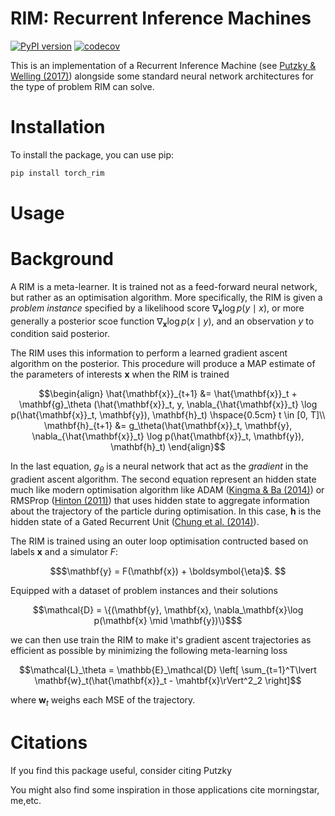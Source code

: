 # RIM: Recurrent Inference Machines
[![PyPI version](https://badge.fury.io/py/torch_rim.svg)](https://badge.fury.io/py/torch_rim)
[![codecov](https://codecov.io/gh/AlexandreAdam/torch_rim/branch/master/graph/badge.svg)](https://codecov.io/gh/AlexandreAdam/torch_rim)

This is an implementation of a Recurrent Inference Machine (see [Putzky & Welling (2017)](https://arxiv.org/abs/1706.04008)) 
alongside some standard neural network architectures for the type of problem RIM can solve.

# Installation
To install the package, you can use pip:

```bash
pip install torch_rim
```
# Usage

# Background

A RIM is a meta-learner. It is trained not as a feed-forward neural network, but rather as an optimisation 
algorithm. More specifically, the RIM is given a *problem instance* specified by a likelihood score $\nabla_\mathbf{x} \log p(y \mid x)$, 
or more generally a posterior scoe function $\nabla_{\mathbf{x}} \log p(x \mid y)$, and an observation $y$ to condition said posterior. 

The RIM uses this information to perform a learned gradient ascent algorithm on the posterior. 
This procedure will produce a MAP estimate of the parameters of interests $\mathbf{x}$ when the RIM is trained
```math
\begin{align}
\hat{\mathbf{x}}_{t+1} &= \hat{\mathbf{x}}_t + \mathbf{g}_\theta (\hat{\mathbf{x}}_t, y, \nabla_{\hat{\mathbf{x}}_t} \log p(\hat{\mathbf{x}}_t, \mathbf{y}), \mathbf{h}_t) \hspace{0.5cm} t \in [0, T]\\
\mathbf{h}_{t+1} &= g_\theta(\hat{\mathbf{x}}_t, \mathbf{y}, \nabla_{\hat{\mathbf{x}}_t} \log p(\hat{\mathbf{x}}_t, \mathbf{y}), \mathbf{h}_t)
\end{align}
```
In the last equation, $g_\theta$ is a neural network that act as the *gradient* in the gradient ascent algorithm. The second equation represent an hidden state 
much like modern optimisation algorithm like ADAM ([Kingma & Ba (2014)](https://arxiv.org/abs/1412.6980)) or RMSProp 
([Hinton (2011)](https://www.cs.toronto.edu/~tijmen/csc321/slides/lecture_slides_lec6.pdf)) that uses hidden state to aggregate information 
about the trajectory of the particle during optimisation. In this case, $\mathbf{h}$ is the hidden state of a Gated Recurrent Unit 
([Chung et al. (2014)](https://arxiv.org/abs/1412.3555)).


The RIM is trained using an outer loop optimisation contructed based on labels $\mathbf{x}$ and a simulator $F$: 
```math
$\mathbf{y} = F(\mathbf{x}) + \boldsymbol{\eta}$. 
```
Equipped with a dataset of problem instances and their solutions 
```math
\mathcal{D} = \{(\mathbf{y}, \mathbf{x}, \nabla_\mathbf{x}\log p(\mathbf{x} \mid \mathbf{y})\}$
```
we can then use train the RIM to make it's gradient ascent trajectories as efficient as possible by minimizing the
following meta-learning loss
```math
\mathcal{L}_\theta = \mathbb{E}_\mathcal{D} \left[ \sum_{t=1}^T\lvert \mathbf{w}_t(\hat{\mathbf{x}}_t - \mahtbf{x}\rVert^2_2 \right]
```
where $\mathbf{w}_t$ weighs each MSE of the trajectory.


# Citations
If you find this package useful, consider citing
Putzky

You might also find some inspiration in those applications
cite morningstar, me,etc. 
